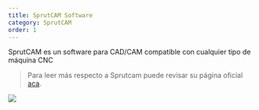 ```yaml
---
title: SprutCAM Software
category: SprutCAM 
order: 1
---
```


SprutCAM es un software para CAD/CAM compatible con cualquier tipo de máquina CNC

> Para leer más respecto a Sprutcam puede revisar su página oficial [aca](https://sprutcam.com/).


![](//placehold.it/800x600)
